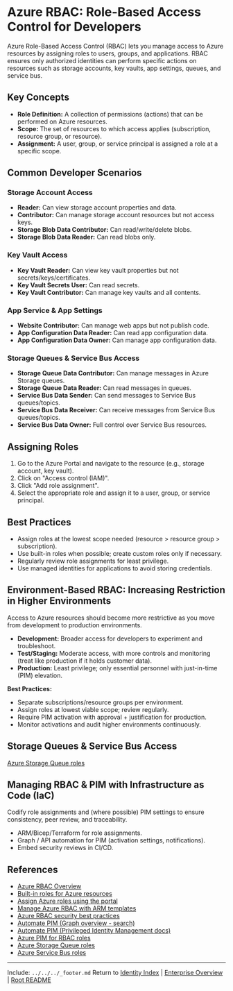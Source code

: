 ﻿---
Last Reviewed: 2025-09-04
Tags: 
---


# Azure RBAC: Role-Based Access Control for Developers

Azure Role-Based Access Control (RBAC) lets you manage access to Azure resources by assigning roles to users, groups, and applications. RBAC ensures only authorized identities can perform specific actions on resources such as storage accounts, key vaults, app settings, queues, and service bus.

## Key Concepts
- **Role Definition:** A collection of permissions (actions) that can be performed on Azure resources.
- **Scope:** The set of resources to which access applies (subscription, resource group, or resource).
- **Assignment:** A user, group, or service principal is assigned a role at a specific scope.

## Common Developer Scenarios

### Storage Account Access
- **Reader:** Can view storage account properties and data.
- **Contributor:** Can manage storage account resources but not access keys.
- **Storage Blob Data Contributor:** Can read/write/delete blobs.
- **Storage Blob Data Reader:** Can read blobs only.

### Key Vault Access
- **Key Vault Reader:** Can view key vault properties but not secrets/keys/certificates.
- **Key Vault Secrets User:** Can read secrets.
- **Key Vault Contributor:** Can manage key vaults and all contents.

### App Service & App Settings
- **Website Contributor:** Can manage web apps but not publish code.
- **App Configuration Data Reader:** Can read app configuration data.
- **App Configuration Data Owner:** Can manage app configuration data.

### Storage Queues & Service Bus Access
- **Storage Queue Data Contributor:** Can manage messages in Azure Storage queues.
- **Storage Queue Data Reader:** Can read messages in queues.
- **Service Bus Data Sender:** Can send messages to Service Bus queues/topics.
- **Service Bus Data Receiver:** Can receive messages from Service Bus queues/topics.
- **Service Bus Data Owner:** Full control over Service Bus resources.

## Assigning Roles
1. Go to the Azure Portal and navigate to the resource (e.g., storage account, key vault).
2. Click on "Access control (IAM)".
3. Click "Add role assignment".
4. Select the appropriate role and assign it to a user, group, or service principal.

## Best Practices
- Assign roles at the lowest scope needed (resource > resource group > subscription).
- Use built-in roles when possible; create custom roles only if necessary.
- Regularly review role assignments for least privilege.
- Use managed identities for applications to avoid storing credentials.

## Environment-Based RBAC: Increasing Restriction in Higher Environments
Access to Azure resources should become more restrictive as you move from development to production environments.

- **Development:** Broader access for developers to experiment and troubleshoot.
- **Test/Staging:** Moderate access, with more controls and monitoring (treat like production if it holds customer data).
- **Production:** Least privilege; only essential personnel with just-in-time (PIM) elevation.

**Best Practices:**
- Separate subscriptions/resource groups per environment.
- Assign roles at lowest viable scope; review regularly.
- Require PIM activation with approval + justification for production.
- Monitor activations and audit higher environments continuously.

## Storage Queues & Service Bus Access
 [Azure Storage Queue roles](https://learn.microsoft.com/en-us/azure/storage/queues/storage-queues-introduction)
## Managing RBAC & PIM with Infrastructure as Code (IaC)
Codify role assignments and (where possible) PIM settings to ensure consistency, peer review, and traceability.

- ARM/Bicep/Terraform for role assignments.
- Graph / API automation for PIM (activation settings, notifications).
- Embed security reviews in CI/CD.

## References
- [Azure RBAC Overview](https://learn.microsoft.com/en-us/azure/role-based-access-control/overview)
- [Built-in roles for Azure resources](https://learn.microsoft.com/en-us/azure/role-based-access-control/built-in-roles)
- [Assign Azure roles using the portal](https://learn.microsoft.com/en-us/azure/role-based-access-control/role-assignments-portal)
- [Manage Azure RBAC with ARM templates](https://learn.microsoft.com/en-us/azure/role-based-access-control/role-assignments-template)
- [Azure RBAC security best practices](https://learn.microsoft.com/en-us/azure/security/fundamentals/identity-management-best-practices)
- [Automate PIM (Graph overview - search)](https://learn.microsoft.com/en-us/search/?q=privileged%20identity%20management%20graph)
- [Automate PIM (Privileged Identity Management docs)](https://learn.microsoft.com/en-us/azure/active-directory/privileged-identity-management/)
- [Azure PIM for RBAC roles](https://learn.microsoft.com/en-us/entra/id-governance/privileged-identity-management/pim-roles)
- [Azure Storage Queue roles](https://learn.microsoft.com/en-us/azure/storage/queues/storage-queues-introduction)
- [Azure Service Bus roles](https://learn.microsoft.com/en-us/azure/service-bus-messaging/service-bus-role-based-access-control)

<!-- Removed duplicated second half content to normalize document -->

---
Include: `../../../_footer.md`
Return to [Identity Index](../_index.md) | [Enterprise Overview](../_index.md) | [Root README](../../README.md)
